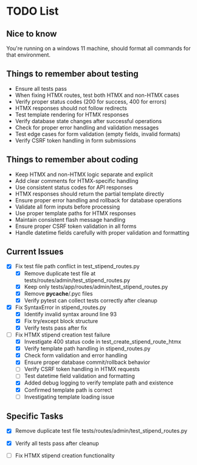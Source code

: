 # TODO List

## Nice to know
You're running on a windows 11 machine, should format all commands for that environment.

## Things to remember about testing
- Ensure all tests pass
- When fixing HTMX routes, test both HTMX and non-HTMX cases
- Verify proper status codes (200 for success, 400 for errors)
- HTMX responses should not follow redirects
- Test template rendering for HTMX responses
- Verify database state changes after successful operations
- Check for proper error handling and validation messages
- Test edge cases for form validation (empty fields, invalid formats)
- Verify CSRF token handling in form submissions

## Things to remember about coding
- Keep HTMX and non-HTMX logic separate and explicit
- Add clear comments for HTMX-specific handling
- Use consistent status codes for API responses
- HTMX responses should return the partial template directly
- Ensure proper error handling and rollback for database operations
- Validate all form inputs before processing
- Use proper template paths for HTMX responses
- Maintain consistent flash message handling
- Ensure proper CSRF token validation in all forms
- Handle datetime fields carefully with proper validation and formatting

## Current Issues
- [x] Fix test file path conflict in test_stipend_routes.py
  - [x] Remove duplicate test file at tests/routes/admin/test_stipend_routes.py
  - [x] Keep only tests/app/routes/admin/test_stipend_routes.py
  - [x] Remove __pycache__/.pyc files
  - [x] Verify pytest can collect tests correctly after cleanup
- [x] Fix SyntaxError in stipend_routes.py
  - [x] Identify invalid syntax around line 93
  - [x] Fix try/except block structure
  - [x] Verify tests pass after fix
- [ ] Fix HTMX stipend creation test failure
  - [x] Investigate 400 status code in test_create_stipend_route_htmx
  - [x] Verify template path handling in stipend_routes.py
  - [x] Check form validation and error handling
  - [x] Ensure proper database commit/rollback behavior
  - [ ] Verify CSRF token handling in HTMX requests
  - [ ] Test datetime field validation and formatting
  - [x] Added debug logging to verify template path and existence
  - [x] Confirmed template path is correct
  - [ ] Investigating template loading issue

## Specific Tasks
- [x] Remove duplicate test file tests/routes/admin/test_stipend_routes.py
- [x] Verify all tests pass after cleanup
- [ ] Fix HTMX stipend creation functionality

